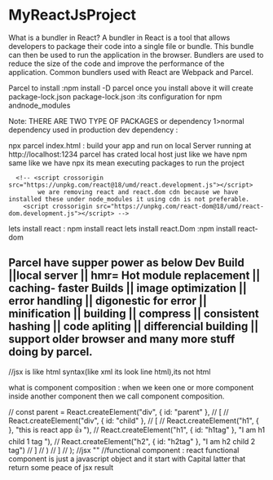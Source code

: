 # MyReactJsProject
What is a bundler in React?
A bundler in React is a tool that allows developers to package their code into a single file or bundle. This bundle can then be used to run the application in the browser.
 Bundlers are used to reduce the size of the code and improve the performance of the application. Common bundlers used with React are Webpack and Parcel.

 Parcel to install :npm install -D  parcel
 once you install above  it will create package-lock.json
 package-lock.json :its configuration for npm 
 andnode_modules

 Note: THERE ARE TWO TYPE OF PACKAGES or dependency 1>normal dependency used in production 
 dev dependency :

 npx parcel index.html : build your app and run on local  Server running at http://localhost:1234
 parcel has crated local host
 just like we have npm same like we have npx its mean executing packages to run the project

      <!-- <script crossorigin src="https://unpkg.com/react@18/umd/react.development.js"></script>
            we are removing react and react.dom cdn because we have installed these under node_modules it using cdn is not preferable.
        <script crossorigin src="https://unpkg.com/react-dom@18/umd/react-dom.development.js"></script> -->

lets install react : npm install react 
lets install react.Dom :npm install react-dom

Parcel have supper power as below
Dev Build ||local server || hmr= Hot module replacement || caching- faster Builds || image optimization || error handling || digonestic for error ||
minification || building || compress ||  consistent hashing || code apliting || differencial building || support older browser and many more stuff doing by parcel.
-------
//jsx is like html syntax(like xml its look line html),its not html

what is component composition : when we keen one or more component inside another component then we call component composition.




// const parent = React.createElement("div", { id: "parent" },
//   [
//     React.createElement("div", { id: "child" },
//       [
//         React.createElement("h1", {  }, "this is react app 👍 "),
//         React.createElement("h1", { id: "h1tag" }, "I am h1 child 1 tag "),
//         React.createElement("h2", { id: "h2tag" }, "I am h2  child 2 tag")
//       ]
//     )
//   ]
// );
//jsx ""
//functional component : react functional component is just a javascript object and it start with Capital latter that return some peace of jsx result
 
<!-- const Title =() =>(
  <h1 id="idd">
    This function which ingect from functionl component:
    </h1>
);
const number =9999;
 

const HeadinggComponent =() =>(
 <div id="Container">
 
   <Title/>
  <h2>{number  /10}</h2> 
     <h1 className="test"> this is a react functional component</h1>
 </div>
); -->


